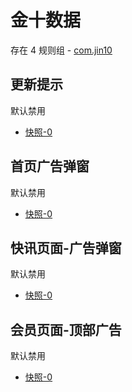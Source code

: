 # 金十数据

存在 4 规则组 - [com.jin10](/src/apps/com.jin10.ts)

## 更新提示

默认禁用

- [快照-0](https://i.gkd.li/import/12706043)

## 首页广告弹窗

默认禁用

- [快照-0](https://i.gkd.li/import/12706045)

## 快讯页面-广告弹窗

默认禁用

- [快照-0](https://i.gkd.li/import/12706047)

## 会员页面-顶部广告

默认禁用

- [快照-0](https://i.gkd.li/import/12706051)
